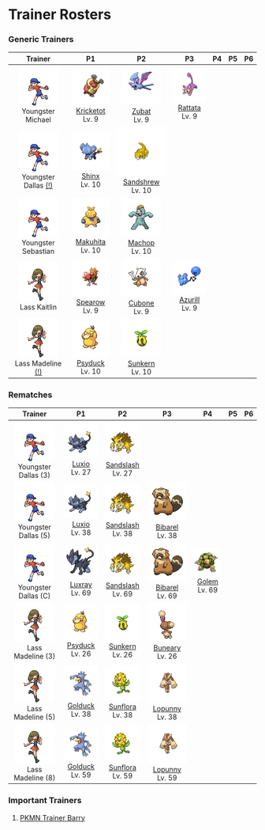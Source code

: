 # Trainer Rosters

### Generic Trainers

| Trainer | P1 | P2 | P3 | P4 | P5 | P6 |
|:-------:|:--:|:--:|:--:|:--:|:--:|:--:|
| ![Youngster Michael](../../assets/trainers/youngster.png "Youngster Michael")<br>Youngster Michael | ![Kricketot](../../assets/sprites/kricketot/front.gif "Kricketot")<br>[Kricketot](../../pokemon/kricketot.md/)<br>Lv. 9 | ![Zubat](../../assets/sprites/zubat/front.gif "Zubat")<br>[Zubat](../../pokemon/zubat.md/)<br>Lv. 9 | ![Rattata](../../assets/sprites/rattata/front.gif "Rattata")<br>[Rattata](../../pokemon/rattata.md/)<br>Lv. 9 |
| ![Youngster Dallas (!)](../../assets/trainers/youngster.png "Youngster Dallas (!)")<br>Youngster Dallas [(!)](#rematches) | ![Shinx](../../assets/sprites/shinx/front.gif "Shinx")<br>[Shinx](../../pokemon/shinx.md/)<br>Lv. 10 | ![Sandshrew](../../assets/sprites/sandshrew/front.gif "Sandshrew")<br>[Sandshrew](../../pokemon/sandshrew.md/)<br>Lv. 10 |
| ![Youngster Sebastian](../../assets/trainers/youngster.png "Youngster Sebastian")<br>Youngster Sebastian | ![Makuhita](../../assets/sprites/makuhita/front.gif "Makuhita")<br>[Makuhita](../../pokemon/makuhita.md/)<br>Lv. 10 | ![Machop](../../assets/sprites/machop/front.gif "Machop")<br>[Machop](../../pokemon/machop.md/)<br>Lv. 10 |
| ![Lass Kaitlin](../../assets/trainers/lass.png "Lass Kaitlin")<br>Lass Kaitlin | ![Spearow](../../assets/sprites/spearow/front.gif "Spearow")<br>[Spearow](../../pokemon/spearow.md/)<br>Lv. 9 | ![Cubone](../../assets/sprites/cubone/front.gif "Cubone")<br>[Cubone](../../pokemon/cubone.md/)<br>Lv. 9 | ![Azurill](../../assets/sprites/azurill/front.gif "Azurill")<br>[Azurill](../../pokemon/azurill.md/)<br>Lv. 9 |
| ![Lass Madeline (!)](../../assets/trainers/lass.png "Lass Madeline (!)")<br>Lass Madeline [(!)](#rematches) | ![Psyduck](../../assets/sprites/psyduck/front.gif "Psyduck")<br>[Psyduck](../../pokemon/psyduck.md/)<br>Lv. 10 | ![Sunkern](../../assets/sprites/sunkern/front.gif "Sunkern")<br>[Sunkern](../../pokemon/sunkern.md/)<br>Lv. 10 |


### Rematches

| Trainer | P1 | P2 | P3 | P4 | P5 | P6 |
|:-------:|:--:|:--:|:--:|:--:|:--:|:--:|
| ![Youngster Dallas (3)](../../assets/trainers/youngster.png "Youngster Dallas (3)")<br>Youngster Dallas (3) | ![Luxio](../../assets/sprites/luxio/front.gif "Luxio")<br>[Luxio](../../pokemon/luxio.md/)<br>Lv. 27 | ![Sandslash](../../assets/sprites/sandslash/front.gif "Sandslash")<br>[Sandslash](../../pokemon/sandslash.md/)<br>Lv. 27 |
| ![Youngster Dallas (5)](../../assets/trainers/youngster.png "Youngster Dallas (5)")<br>Youngster Dallas (5) | ![Luxio](../../assets/sprites/luxio/front.gif "Luxio")<br>[Luxio](../../pokemon/luxio.md/)<br>Lv. 38 | ![Sandslash](../../assets/sprites/sandslash/front.gif "Sandslash")<br>[Sandslash](../../pokemon/sandslash.md/)<br>Lv. 38 | ![Bibarel](../../assets/sprites/bibarel/front.gif "Bibarel")<br>[Bibarel](../../pokemon/bibarel.md/)<br>Lv. 38 |
| ![Youngster Dallas (C)](../../assets/trainers/youngster.png "Youngster Dallas (C)")<br>Youngster Dallas (C) | ![Luxray](../../assets/sprites/luxray/front.gif "Luxray")<br>[Luxray](../../pokemon/luxray.md/)<br>Lv. 69 | ![Sandslash](../../assets/sprites/sandslash/front.gif "Sandslash")<br>[Sandslash](../../pokemon/sandslash.md/)<br>Lv. 69 | ![Bibarel](../../assets/sprites/bibarel/front.gif "Bibarel")<br>[Bibarel](../../pokemon/bibarel.md/)<br>Lv. 69 | ![Golem](../../assets/sprites/golem/front.gif "Golem")<br>[Golem](../../pokemon/golem.md/)<br>Lv. 69 |
| ![Lass Madeline (3)](../../assets/trainers/lass.png "Lass Madeline (3)")<br>Lass Madeline (3) | ![Psyduck](../../assets/sprites/psyduck/front.gif "Psyduck")<br>[Psyduck](../../pokemon/psyduck.md/)<br>Lv. 26 | ![Sunkern](../../assets/sprites/sunkern/front.gif "Sunkern")<br>[Sunkern](../../pokemon/sunkern.md/)<br>Lv. 26 | ![Buneary](../../assets/sprites/buneary/front.gif "Buneary")<br>[Buneary](../../pokemon/buneary.md/)<br>Lv. 26 |
| ![Lass Madeline (5)](../../assets/trainers/lass.png "Lass Madeline (5)")<br>Lass Madeline (5) | ![Golduck](../../assets/sprites/golduck/front.gif "Golduck")<br>[Golduck](../../pokemon/golduck.md/)<br>Lv. 38 | ![Sunflora](../../assets/sprites/sunflora/front.gif "Sunflora")<br>[Sunflora](../../pokemon/sunflora.md/)<br>Lv. 38 | ![Lopunny](../../assets/sprites/lopunny/front.gif "Lopunny")<br>[Lopunny](../../pokemon/lopunny.md/)<br>Lv. 38 |
| ![Lass Madeline (8)](../../assets/trainers/lass.png "Lass Madeline (8)")<br>Lass Madeline (8) | ![Golduck](../../assets/sprites/golduck/front.gif "Golduck")<br>[Golduck](../../pokemon/golduck.md/)<br>Lv. 59 | ![Sunflora](../../assets/sprites/sunflora/front.gif "Sunflora")<br>[Sunflora](../../pokemon/sunflora.md/)<br>Lv. 59 | ![Lopunny](../../assets/sprites/lopunny/front.gif "Lopunny")<br>[Lopunny](../../pokemon/lopunny.md/)<br>Lv. 59 |


### Important Trainers

1. [PKMN Trainer Barry](important_trainers.md#pkmn-trainer-barry)
